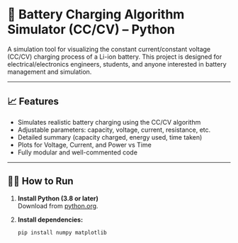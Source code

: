 # 🔋 Battery Charging Algorithm Simulator (CC/CV) – Python

A simulation tool for visualizing the constant current/constant voltage (CC/CV) charging process of a Li-ion battery. This project is designed for electrical/electronics engineers, students, and anyone interested in battery management and simulation.

---

## 📈 Features

- Simulates realistic battery charging using the CC/CV algorithm
- Adjustable parameters: capacity, voltage, current, resistance, etc.
- Detailed summary (capacity charged, energy used, time taken)
- Plots for Voltage, Current, and Power vs Time
- Fully modular and well-commented code

---

## 🧑‍💻 How to Run

1. **Install Python (3.8 or later)**  
   Download from [python.org](https://www.python.org/downloads/).

2. **Install dependencies:**
   ```bash
   pip install numpy matplotlib
